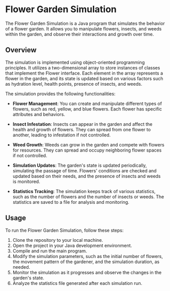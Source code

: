 # Flower Garden Simulation

The Flower Garden Simulation is a Java program that simulates the behavior of a flower garden. It allows you to manipulate flowers, insects, and weeds within the garden, and observe their interactions and growth over time.

## Overview

The simulation is implemented using object-oriented programming principles. It utilizes a two-dimensional array to store instances of classes that implement the Flower interface. Each element in the array represents a flower in the garden, and its state is updated based on various factors such as hydration level, health points, presence of insects, and weeds.

The simulation provides the following functionalities:

- **Flower Management**: You can create and manipulate different types of flowers, such as red, yellow, and blue flowers. Each flower has specific attributes and behaviors.

- **Insect Infestation**: Insects can appear in the garden and affect the health and growth of flowers. They can spread from one flower to another, leading to infestation if not controlled.

- **Weed Growth**: Weeds can grow in the garden and compete with flowers for resources. They can spread and occupy neighboring flower spaces if not controlled.

- **Simulation Updates**: The garden's state is updated periodically, simulating the passage of time. Flowers' conditions are checked and updated based on their needs, and the presence of insects and weeds is monitored.

- **Statistics Tracking**: The simulation keeps track of various statistics, such as the number of flowers and the number of insects or weeds. The statistics are saved to a file for analysis and monitoring.

## Usage

To run the Flower Garden Simulation, follow these steps:

1. Clone the repository to your local machine.
2. Open the project in your Java development environment.
3. Compile and run the main program.
4. Modify the simulation parameters, such as the initial number of flowers, the movement pattern of the gardener, and the simulation duration, as needed.
5. Monitor the simulation as it progresses and observe the changes in the garden's state.
6. Analyze the statistics file generated after each simulation run.
